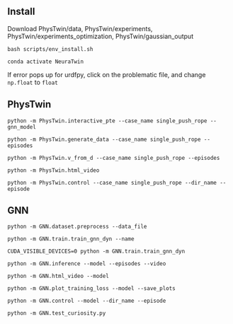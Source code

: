 ## Install
Download PhysTwin/data, PhysTwin/experiments, PhysTwin/experiments_optimization, PhysTwin/gaussian_output

```bash scripts/env_install.sh```

```conda activate NeuraTwin```

If error pops up for urdfpy, click on the problematic file, and change ```np.float``` to ```float```

## PhysTwin
```python -m PhysTwin.interactive_pte --case_name single_push_rope --gnn_model```

```python -m PhysTwin.generate_data --case_name single_push_rope --episodes```

```python -m PhysTwin.v_from_d --case_name single_push_rope --episodes```

```python -m PhysTwin.html_video```

```python -m PhysTwin.control --case_name single_push_rope --dir_name --episode```

## GNN
```python -m GNN.dataset.preprocess --data_file```

```python -m GNN.train.train_gnn_dyn --name```

```CUDA_VISIBLE_DEVICES=0 python -m GNN.train.train_gnn_dyn```

```python -m GNN.inference --model --episodes --video```

```python -m GNN.html_video --model```

```python -m GNN.plot_training_loss --model --save_plots```

```python -m GNN.control --model --dir_name --episode```

```python -m GNN.test_curiosity.py```
